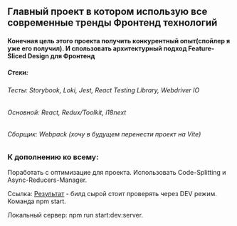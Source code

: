 ## Главный проект в котором использую все современные тренды Фронтенд технологий

#### Конечная цель этого проекта получить конкурентный опыт(спойлер я уже его получил). И спользовать архитектурный подход Feature-Sliced Design для Фронтенд

##### Стеки:
###### Тесты: Storybook, Loki, Jest, React Testing Library, Webdriver IO
###### Основной: React, Redux/Toolkit, i18next
###### Сборщик: Webpack (хочу в будущем перенести проект на Vite)

### К дополнению ко всему:
Поработать с оптимизацие для проекта. Использовать Code-Splitting и Async-Reducers-Manager.

Ссылка: [Результат](https://magnum-opus-seven.vercel.app/) - билд сырой стоит проверять через DEV режим. Команда npm start.

Локальный сервер: npm run start:dev:server.
